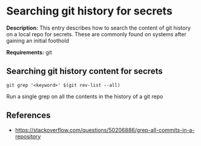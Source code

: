 # Searching git history for secrets

**Description:** This entry describes how to search the content of git history on a local repo for secrets. These are commonly found on systems after gaining an initial foothold

**Requirements:** git

## Searching git history content for secrets

```
git grep '<keyword>' $(git rev-list --all)
```

Run a single grep on all the contents in the history of a git repo
  
## References
* https://stackoverflow.com/questions/50206886/grep-all-commits-in-a-repository
